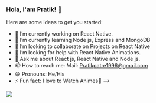 ### Hola, I'am Pratik! 👋

Here are some ideas to get you started:

- 🔭 I’m currently working on React Native.
- 🌱 I’m currently learning  Node js, Express and MongoDB
- 👯 I’m looking to collaborate on Projects on React Native
- 🤔 I’m looking for help with React Native Animations.
- 💬 Ask me about React js, React Native and  Node js.
- 📫 How to reach me: Mail: Pratikpatre1996@gmail.com
- 😄 Pronouns: He/His
- ⚡ Fun fact: I love to Watch Animes💖
-->
<img src="https://github-readme-stats.vercel.app/api?username=fullsnack-DEV&&show_icons=true&title_color=ffffff&icon_color=bb2acf&text_color=daf7dc&bg_color=151515">
